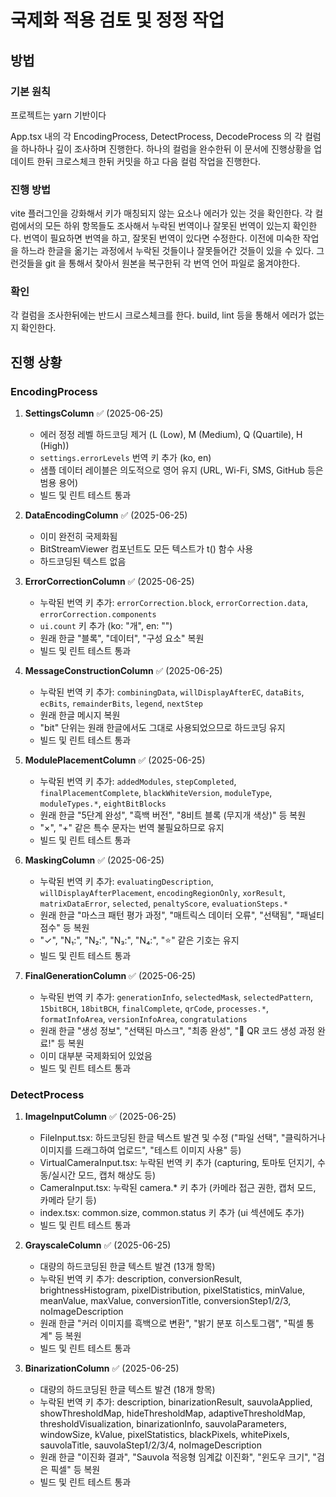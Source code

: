 # 국제화 적용 검토 및 정정 작업

## 방법

### 기본 원칙

프로젝트는 yarn 기반이다

App.tsx 내의 각 EncodingProcess, DetectProcess, DecodeProcess
의 각 컬럼을 하나하나 깊이 조사하며 진행한다. 하나의 컬럼을 완수한뒤 이 문서에 진행상황을 업데이트 한뒤 크로스체크 한뒤 커밋을 하고 다음 컬럼 작업을 진행한다.

### 진행 방법

vite 플러그인을 강화해서 키가 매칭되지 않는 요소나 에러가 있는 것을 확인한다.
각 컬럼에서의 모든 하위 항목들도 조사해서 누락된 번역이나 잘못된 번역이 있는지 확인한다.
번역이 필요하면 번역을 하고, 잘못된 번역이 있다면 수정한다.
이전에 미숙한 작업을 하느라 한글을 옮기는 과정에서 누락된 것들이나 잘못들어간 것들이 있을 수 있다. 그런것들을 git 을 통해서 찾아서 원본을 복구한뒤 각 번역 언어 파일로 옮겨야한다.

### 확인

각 컬럼을 조사한뒤에는 반드시 크로스체크를 한다.
build, lint 등을 통해서 에러가 없는지 확인한다.

## 진행 상황

### EncodingProcess

1. **SettingsColumn** ✅ (2025-06-25)
   - 에러 정정 레벨 하드코딩 제거 (L (Low), M (Medium), Q (Quartile), H (High))
   - `settings.errorLevels` 번역 키 추가 (ko, en)
   - 샘플 데이터 레이블은 의도적으로 영어 유지 (URL, Wi-Fi, SMS, GitHub 등은 범용 용어)
   - 빌드 및 린트 테스트 통과

2. **DataEncodingColumn** ✅ (2025-06-25)
   - 이미 완전히 국제화됨
   - BitStreamViewer 컴포넌트도 모든 텍스트가 t() 함수 사용
   - 하드코딩된 텍스트 없음

3. **ErrorCorrectionColumn** ✅ (2025-06-25)
   - 누락된 번역 키 추가: `errorCorrection.block`, `errorCorrection.data`, `errorCorrection.components`
   - `ui.count` 키 추가 (ko: "개", en: "")
   - 원래 한글 "블록", "데이터", "구성 요소" 복원
   - 빌드 및 린트 테스트 통과

4. **MessageConstructionColumn** ✅ (2025-06-25)
   - 누락된 번역 키 추가: `combiningData`, `willDisplayAfterEC`, `dataBits`, `ecBits`, `remainderBits`, `legend`, `nextStep`
   - 원래 한글 메시지 복원
   - "bit" 단위는 원래 한글에서도 그대로 사용되었으므로 하드코딩 유지
   - 빌드 및 린트 테스트 통과

5. **ModulePlacementColumn** ✅ (2025-06-25)
   - 누락된 번역 키 추가: `addedModules`, `stepCompleted`, `finalPlacementComplete`, `blackWhiteVersion`, `moduleType`, `moduleTypes.*`, `eightBitBlocks`
   - 원래 한글 "5단계 완성", "흑백 버전", "8비트 블록 (무지개 색상)" 등 복원
   - "×", "+" 같은 특수 문자는 번역 불필요하므로 유지
   - 빌드 및 린트 테스트 통과

6. **MaskingColumn** ✅ (2025-06-25)
   - 누락된 번역 키 추가: `evaluatingDescription`, `willDisplayAfterPlacement`, `encodingRegionOnly`, `xorResult`, `matrixDataError`, `selected`, `penaltyScore`, `evaluationSteps.*`
   - 원래 한글 "마스크 패턴 평가 과정", "매트릭스 데이터 오류", "선택됨", "패널티 점수" 등 복원
   - "✓", "N₁:", "N₂:", "N₃:", "N₄:", "⭐" 같은 기호는 유지
   - 빌드 및 린트 테스트 통과

7. **FinalGenerationColumn** ✅ (2025-06-25)
   - 누락된 번역 키 추가: `generationInfo`, `selectedMask`, `selectedPattern`, `15bitBCH`, `18bitBCH`, `finalComplete`, `qrCode`, `processes.*`, `formatInfoArea`, `versionInfoArea`, `congratulations`
   - 원래 한글 "생성 정보", "선택된 마스크", "최종 완성", "🎉 QR 코드 생성 과정 완료!" 등 복원
   - 이미 대부분 국제화되어 있었음
   - 빌드 및 린트 테스트 통과

### DetectProcess

1. **ImageInputColumn** ✅ (2025-06-25)
   - FileInput.tsx: 하드코딩된 한글 텍스트 발견 및 수정 ("파일 선택", "클릭하거나 이미지를 드래그하여 업로드", "테스트 이미지 사용" 등)
   - VirtualCameraInput.tsx: 누락된 번역 키 추가 (capturing, 토마토 던지기, 수동/실시간 모드, 캡처 해상도 등)
   - CameraInput.tsx: 누락된 camera.* 키 추가 (카메라 접근 권한, 캡처 모드, 카메라 닫기 등)
   - index.tsx: common.size, common.status 키 추가 (ui 섹션에도 추가)
   - 빌드 및 린트 테스트 통과

2. **GrayscaleColumn** ✅ (2025-06-25)
   - 대량의 하드코딩된 한글 텍스트 발견 (13개 항목)
   - 누락된 번역 키 추가: description, conversionResult, brightnessHistogram, pixelDistribution, pixelStatistics, minValue, meanValue, maxValue, conversionTitle, conversionStep1/2/3, noImageDescription
   - 원래 한글 "커러 이미지를 흑백으로 변환", "밝기 분포 히스토그램", "픽셀 통계" 등 복원
   - 빌드 및 린트 테스트 통과

3. **BinarizationColumn** ✅ (2025-06-25)
   - 대량의 하드코딩된 한글 텍스트 발견 (18개 항목)
   - 누락된 번역 키 추가: description, binarizationResult, sauvolaApplied, showThresholdMap, hideThresholdMap, adaptiveThresholdMap, thresholdVisualization, binarizationInfo, sauvolaParameters, windowSize, kValue, pixelStatistics, blackPixels, whitePixels, sauvolaTitle, sauvolaStep1/2/3/4, noImageDescription
   - 원래 한글 "이진화 결과", "Sauvola 적응형 임계값 이진화", "윈도우 크기", "검은 픽셀" 등 복원
   - 빌드 및 린트 테스트 통과
